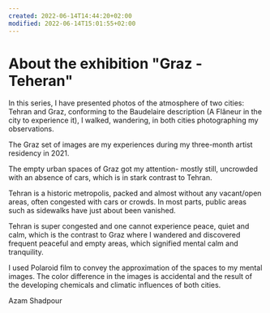 ```yaml
---
created: 2022-06-14T14:44:20+02:00
modified: 2022-06-14T15:01:55+02:00
---
```


# About the exhibition "Graz - Teheran"

In this series, I have presented photos of the atmosphere of two cities: Tehran and Graz, conforming to the Baudelaire description (A Flâneur in the city to experience it), I walked, wandering, in both cities photographing my observations.

The Graz set of images are my experiences during my three-month artist residency in 2021. 

The empty urban spaces of Graz got my attention- mostly still, uncrowded with an absence of cars, which is in stark contrast to Tehran. 

Tehran is a historic metropolis, packed and almost without any vacant/open areas, often congested with cars or crowds. In most parts, public areas such as sidewalks have just about been vanished. 

Tehran is super congested and one cannot experience peace, quiet and calm, which is the contrast to Graz where I wandered and discovered frequent peaceful and empty areas, which signified mental calm and tranquility.

 I used Polaroid film to convey the approximation of the spaces to my mental images. The color difference in the images is accidental and the result of the developing chemicals and climatic influences of both cities.

Azam Shadpour
